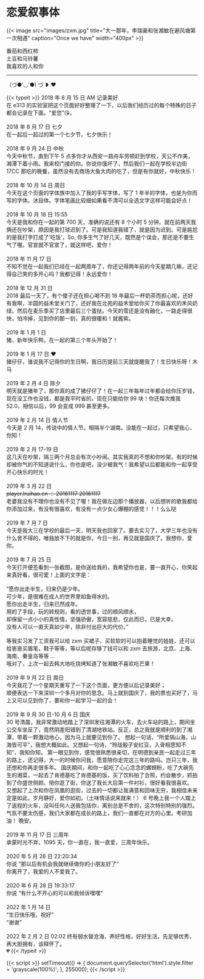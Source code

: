 # 恋爱叙事体


{{< image src="images/zxm.jpg" title="大一那年，李瑞豪和张湘敏在避风塘第一次相遇" caption="Once we have" width="400px" >}}

<p class="tomato">番茄和西红柿<br/>土豆和马铃薯<br/>我喜欢的人和你</p>

---
<div class="shaky">（づ●'◡'●) づ <span class="red">❥&nbsp;❤<span></div>

{{< typeit >}}
2018 年 8 月 15 日 AM 记录美好  
在 e313 的实验室把这个页面好好整理了一下，以后我们经历过的每个特殊的日子都会记录在下面。“爱您”😘。<br>  
2018 年 8 月 17 日 七夕  
在一起后一起过的第一个七夕节，七夕快乐！<br>  
2018 年 9 月 24 日 中秋  
今天中秋节，直到下午 5 点多你才从西安一路舟车劳顿赶到学校，天公不作美，湘潭下着小雨。我来校门接的你。你说你饿坏了，然后我们一起在学校半边街 17CC 那吃的晚餐，虽然没有去商场大鱼大肉的吃了，但是有你就好，中秋快乐！<br>  
2018 年 10 月 14 日 周日  
今天在这个页面的字体族中加入了我的手写字体，写了 1 年半的字体，也是为你而写的字体。沐目体。字体笔画比较细如果看不清可以全选文字这样可能会好点！<br>  
2018 年 10 月 18 日 15:55  
今天是我和你在一起的第 700 天，准确的说还有 8 个小时 5 分钟。就在前两天我俩还在吵架，原因是我打球迟到了。可是我知道我错了，就是因为迟到。可是尴尬的是我打字打成了‘吃饭’，So, 你多生气了好几天，既然是个误会，那还是不要生气了喔。官宣就不官宣了，就这样吧，爱你！<br>   
2018 年 11 月 17 日  
不知不觉在一起我们已经在一起两周年了，你还记得两年前的今天星期几嘛，还记得自己笑的多开心吗？我都记得！永远爱你！<br>  
2018 年 12 月 31 日  
2018 最后一天了，有个傻子还在担心喝不到 18 年最后一杯奶茶而担心呢，还好有我啊，半圆的益禾堂关门了，还好我在北苑的益禾堂给你买了你最喜欢的禾风奶绿。然后在麦乐季买了店里最后三个蛋挞。今天的雪还是没有融化，一路走得很快，怕冷掉，见到你的那一刻，真的很暖和！就酱紫。<br>  
2019 年 1 月 1 日  
猪，新年快乐鸭，在一起的第三个年头开始了！<br>  
2019 年 1 月 17 日 <span class="red">❤</span>  
猪仔仔，谁说我不记得你的生日啊，我日历提前三天就提醒我了！生日快乐呀！木马<br>  
2019 年 2 月 4 日 除夕  
明天就是猪年了，那你真的成了猪仔仔了！在一起三年每年过年都会给你压岁钱，现在没工作也没钱，都是我平时省的，现在只能给你 99 块！你还每次推我 52.0，相信以后，99 会变成 999 甚至更多。<br>  
2019 年 2 月 14 日 情人节  
今天是 2 月 14，传说中的情人节。相隔半个湖南。没能在一起过，只希望我心，你知！<br>  
2019 年 2 月 17-19 日  
这几天在吵架，隔三两个月总会有次小吵闹。其实我真的不想和你吵架。有的时候却被你气的不知道说什么，你也是吧，没少被我气！我希望以后都能和你一起享受开心快乐的时光！<br>  
2019 年 3 月 22 日  
~~player.lruihao.cn ： 20161117 20161117~~  
老婆我没有不理你也没有不见了喔！我在做左边那个播放器，以后想听的歌我都给你添加过来，有没有很喜欢，有没有一点少女心爆棚的感觉！！！么么哒<br>  
2019 年 7 月 7 日  
今天是我大三在学校的最后一天，明天我也回家了。要去实习了，大学三年也没有什么舍不得的，唯独放不下的就是你，今日一别，再见就是国庆了。我想你，爱你。<br>  
2019 年 7 月 25 日  
今天打开便签看到一张截图，是你送给我的，我希望你也是，要一直开心，你笑起来真好看，很可爱！上面的文字是：<br>  
“愿你出走半生，归来仍是少年。  
可少年，是很难在成人的世界里如鱼得水的。  
愿你出走半生，归来已然成年。  
用的了手段，玩的转规则，看的透世事，过的顺风顺水，  
却保留一点小小的真性情，坚强骄傲，宽容慈悲，仅此而已，已是大幸。  
没有人可以一直天真如少年，除非付出巨大的代价。”<br>  
等我实习发了工资我可以给 zxm 买裙子，买软软的可以抱着睡觉的娃娃，还可以给崽崽买眉笔，鞋子等等，等以后呢存够了钱可以和 zxm 去旅游，北京、上海、海南、秦皇岛等等 ...  
哦对了，上次一起去韩大地吃烧烤知道了张湘敏不喜欢吃芒果！<br>  
2019 年 9 月 22 日 周日  
今天我花了一个星期天重写了一下这个页面，更方便以后记录美好；  
顺便表达一下来深圳一个多月对你的思念。马上就到国庆了，我的票也买好了，马上又可以见到你了，要和你一起学习一起约会！<br>  
2019 年 9 月 30 日-10 月 6 日 国庆  
30 号清晨，我非常激动地踏上了深圳发往湘潭的火车，去火车站的路上，期间坐公交车坐反了，竟然阴差阳错到了清湖地铁站。反正，总之我就是顺利的到了湘潭，带着一颗激动地心，因为马上就要见到你了。
想起一句话，“所爱隔山海，山海皆可平”，我想大概如此。又想起一句诗，“玲珑骰子安红豆，入骨相思知不知”，我知你知。
第一眼见到你，感觉很熟悉很亲切，在明德到亲民一起走过三年的路上，还记得，大一的时候你问我，愿意陪你走完这三年的路吗。岂只三年，我还想和你再走很多年。
国庆期间，和你一起吃了心心念念的螺蛳粉，吃了大碗先生的湘菜，一起去了肯德基吃了肯德基的饭，买了饮料拍了合照，约会散步，抓拍到了你盛世侧颜。陪你逛了街，你送了我长大后第一件衬衫，很好看我很喜欢。
又想起了上次和你在凤凰的逛街，过去的一切都让我满意和回味无穷，我相信未来定是如此，岁月静好，爱你如初。（土味情话说来就来！）
6 号晚上我一个人踏上了返程的火车，没叫任何人送我包括你，离别总是不舍的，这次特别特别的强烈。气氛不要太伤感，我们大家都在成长的路上，我们一直都在对方的心里。考研加油！
晚安。<br>  
2019 年 11 月 17 日 三周年  
承蒙时光不弃，1095 天，你一直在，我一直爱，三周年快乐。<br>  
2020 年 5 月 28 日 22:20:34  
你说 “那以后有机会我就继续做你的小朋友好了”  
你离开了，我爱的人不爱我了。<br>  
2020 年 6 月 28 日 19:33:17  
你说 “有什么不开心的可以和我倾诉嘿嘿”<br>  
2022 年 1 月 14 日  
“生日快乐哦，祝好”  
“谢谢”<br>  
2022 年 2 月 2 日 02:02
终有弱水替沧海，养好性格，好好生活，先足够优秀，再大胆拥有，该释怀了。  
💔
{{< /typeit >}}

{{< script >}}
setTimeout(() => {
  document.querySelector('html').style.filter = 'grayscale(100%)';
}, 255000);
{{< /script >}}

